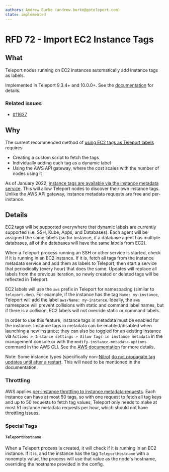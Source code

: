```yaml
---
authors: Andrew Burke (andrew.burke@goteleport.com)
state: implemented
---
```


# RFD 72 - Import EC2 Instance Tags

## What

Teleport nodes running on EC2 instances automatically add instance tags as labels.

Implemented in Teleport 9.3.4+ and 10.0.0+. See the [documentation](https://goteleport.com/docs/setup/guides/ec2-tags/) for details.

### Related issues

- [#11627](https://github.com/gravitational/teleport/issues/11627)

## Why

The current recommended method of [using EC2 tags as Teleport labels](https://goteleport.com/docs/setup/guides/ec2-tags/) requires
- Creating a custom script to fetch the tags
- Individually adding each tag as a dynamic label
- Using the AWS API gateway, where the cost scales with the number of nodes using it

As of January 2022, [instance tags are available via the instance metadata service](https://aws.amazon.com/about-aws/whats-new/2022/01/instance-tags-amazon-ec2-instance-metadata-service/). This will allow Teleport nodes to discover their own instance tags. Unlike the AWS API gateway, instance metadata requests are free and per-instance.

## Details

EC2 tags will be supported everywhere that dynamic labels are currently supported (i.e. SSH, Kube, Apps, and Databases). Each agent will be assigned the same labels (so for instance, if a database agent has multiple databases, all of the databases will have the same labels from EC2).

When a Teleport process running an SSH or other service is started, check if it is running in an EC2 instance. If it is, fetch all tags from the instance metadata service and add them as labels to Teleport, then start a service that periodically (every hour) that does the same. Updates will replace all labels from the previous iteration, so newly created or deleted tags will be reflected in Teleport.

EC2 labels will use the `aws` prefix in Teleport for namespacing (similar to `teleport.dev`). For example, if the instance has the tag `Name: my-instance`, Teleport will add the label `aws/Name: my-instance`. Ideally, the `aws` namespace will prevent collisions with static and command label names, but if there is a collision, EC2 labels will not override static or command labels.

In order to use this feature, instance tags in metadata must be enabled for the instance. Instance tags in metadata can be enabled/disabled when launching a new instance; they can also be toggled for an existing instance via `Actions > Instance settings > Allow tags in instance metadata` in the management console or with the `modify-instance-metadata-options` command in the AWS CLI. See the [AWS documentation](https://docs.aws.amazon.com/AWSEC2/latest/UserGuide/Using_Tags.html#allow-access-to-tags-in-IMDS) for more details.

Note: Some instance types (specifically non-[Nitro](https://docs.aws.amazon.com/AWSEC2/latest/UserGuide/instance-types.html#ec2-nitro-instances)) [do not propagate tag updates until after a restart](https://docs.aws.amazon.com/AWSEC2/latest/UserGuide/Using_Tags.html#work-with-tags-in-IMDS). This will need to be mentioned in the documentation.

### Throttling
AWS applies [per-instance throttling to instance metadata requests](https://docs.aws.amazon.com/AWSEC2/latest/UserGuide/instancedata-data-retrieval.html#instancedata-throttling). Each instance can have at most 50 tags, so with one request to fetch all tag keys and up to 50 requests to fetch tag values, Teleport only needs to make at most 51 instance metadata requests per hour, which should not have throttling issues.

### Special Tags

#### `TeleportHostname`

When a Teleport process is created, it will check if it is running in an EC2 instance. If it is, and the instance has the tag `TeleportHostname` with a nonempty value, the process will use that value as the node's hostname, overriding the hostname provided in the config.

